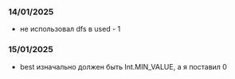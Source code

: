### 14/01/2025
- не использовал dfs в used - 1

### 15/01/2025
- best изначально должен быть Int.MIN_VALUE, а я поставил 0
